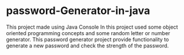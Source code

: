 # password-Generator-in-java

This project made using Java Console
In this project used some object oriented programming concepts and some random letter or number generator.
This password generator project provide functionality to generate a new password and check the strength of the password.


